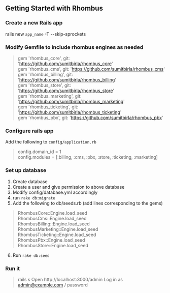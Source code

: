 ## Getting Started with Rhombus

### Create a new Rails app
  rails new `app_name` -T --skip-sprockets

### Modify Gemfile to include rhombus engines as needed

> gem 'rhombus_core', git: 'https://github.com/sumitbirla/rhombus_core' <br>
> gem 'rhombus_cms', git: 'https://github.com/sumitbirla/rhombus_cms' <br>
> gem 'rhombus_billing', git: 'https://github.com/sumitbirla/rhombus_billing' <br>
> gem 'rhombus_store', git: 'https://github.com/sumitbirla/rhombus_store' <br>
> gem 'rhombus_marketing', git: 'https://github.com/sumitbirla/rhombus_marketing' <br>
> gem 'rhombus_ticketing', git: 'https://github.com/sumitbirla/rhombus_ticketing' <br>
> gem 'rhombus_pbx', git: 'https://github.com/sumitbirla/rhombus_pbx'

### Configure rails app
Add the following to `config/application.rb`
> config.domain_id = 1 <br>
> config.modules = [:billing, :cms, :pbx, :store, :ticketing, :marketing]

### Set up database

1. Create database
2. Create a user and give permission to above database
3. Modify config/database.yml accordingly
4. run `rake db:migrate`
5. Add the following to db/seeds.rb (add lines corresponding to the gems)
> RhombusCore::Engine.load_seed <br>
> RhombusCms::Engine.load_seed  <br>
> RhombusBilling::Engine.load_seed  <br>
> RhombusMarketing::Engine.load_seed  <br>
> RhombusTicketing::Engine.load_seed  <br>
> RhombusPbx::Engine.load_seed <br>
> RhombusStore::Engine.load_seed <br>
6. Run `rake db:seed`

### Run it

> rails s
> Open http://localhost:3000/admin 
> Log in as admin@example.com / password



